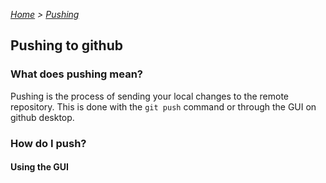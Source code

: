 *[Home](../README.md) > [Pushing](./pushing.md)*

## Pushing to github

### What does pushing mean?

Pushing is the process of sending your local changes to the remote repository. This is done with the `git push` command or through the GUI on github desktop.

### How do I push?

#### Using the GUI
